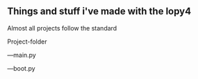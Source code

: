 ## Things and stuff i've made with the lopy4

Almost all projects follow the standard

Project-folder

––main.py

––boot.py

